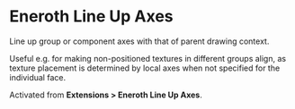 # Eneroth Line Up Axes

Line up group or component axes with that of parent drawing context.

Useful e.g. for making non-positioned textures in different groups align, as
texture placement is determined by local axes when not specified for the
individual face.

Activated from **Extensions > Eneroth Line Up Axes**.
